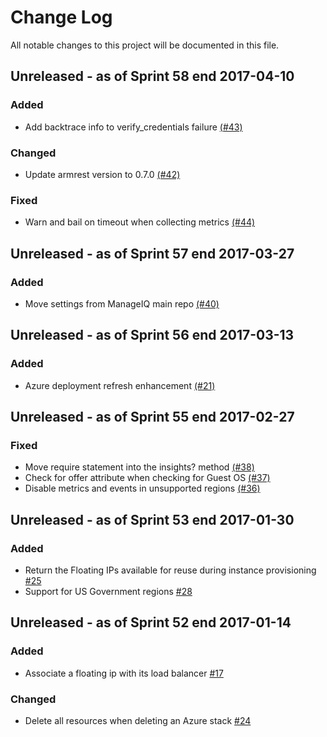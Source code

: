 # Change Log

All notable changes to this project will be documented in this file.

## Unreleased - as of Sprint 58 end 2017-04-10

### Added
- Add backtrace info to verify_credentials failure [(#43)](https://github.com/ManageIQ/manageiq-providers-azure/pull/43)

### Changed
- Update armrest version to 0.7.0 [(#42)](https://github.com/ManageIQ/manageiq-providers-azure/pull/42)

### Fixed
- Warn and bail on timeout when collecting metrics [(#44)](https://github.com/ManageIQ/manageiq-providers-azure/pull/44)

## Unreleased - as of Sprint 57 end 2017-03-27

### Added
- Move settings from ManageIQ main repo [(#40)](https://github.com/ManageIQ/manageiq-providers-azure/pull/40)

## Unreleased - as of Sprint 56 end 2017-03-13

### Added
- Azure deployment refresh enhancement [(#21)](https://github.com/ManageIQ/manageiq-providers-azure/pull/21)

## Unreleased - as of Sprint 55 end 2017-02-27

### Fixed
- Move require statement into the insights? method [(#38)](https://github.com/ManageIQ/manageiq-providers-azure/pull/38)
- Check for offer attribute when checking for Guest OS [(#37)](https://github.com/ManageIQ/manageiq-providers-azure/pull/37)
- Disable metrics and events in unsupported regions [(#36)](https://github.com/ManageIQ/manageiq-providers-azure/pull/36)

## Unreleased - as of Sprint 53 end 2017-01-30

### Added
- Return the Floating IPs available for reuse during instance provisioning [#25](https://github.com/ManageIQ/manageiq-providers-azure/pull/25)
- Support for US Government regions [#28](https://github.com/ManageIQ/manageiq-providers-azure/pull/28)

## Unreleased - as of Sprint 52 end 2017-01-14

### Added
- Associate a floating ip with its load balancer [#17](https://github.com/ManageIQ/manageiq-providers-azure/pull/17)

### Changed
- Delete all resources when deleting an Azure stack [#24](https://github.com/ManageIQ/manageiq-providers-azure/pull/24)
